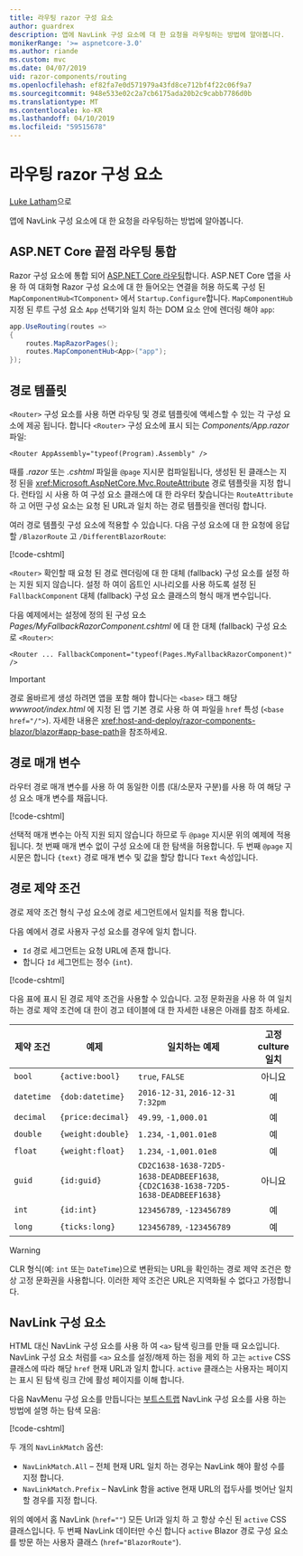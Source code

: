 ```yaml
---
title: 라우팅 razor 구성 요소
author: guardrex
description: 앱에 NavLink 구성 요소에 대 한 요청을 라우팅하는 방법에 알아봅니다.
monikerRange: '>= aspnetcore-3.0'
ms.author: riande
ms.custom: mvc
ms.date: 04/07/2019
uid: razor-components/routing
ms.openlocfilehash: ef82fa7e0d571979a43fd8ce712bf4f22c06f9a7
ms.sourcegitcommit: 948e533e02c2a7cb6175ada20b2c9cabb7786d0b
ms.translationtype: MT
ms.contentlocale: ko-KR
ms.lasthandoff: 04/10/2019
ms.locfileid: "59515678"
---
```

# <a name="razor-components-routing"></a>라우팅 razor 구성 요소

[Luke Latham](https://github.com/guardrex)으로

앱에 NavLink 구성 요소에 대 한 요청을 라우팅하는 방법에 알아봅니다.

## <a name="aspnet-core-endpoint-routing-integration"></a>ASP.NET Core 끝점 라우팅 통합

Razor 구성 요소에 통합 되어 [ASP.NET Core 라우팅](xref:fundamentals/routing)합니다. ASP.NET Core 앱을 사용 하 여 대화형 Razor 구성 요소에 대 한 들어오는 연결을 허용 하도록 구성 된 `MapComponentHub<TComponent>` 에서 `Startup.Configure`합니다. `MapComponentHub` 지정 된 루트 구성 요소 `App` 선택기와 일치 하는 DOM 요소 안에 렌더링 해야 `app`:

```csharp
app.UseRouting(routes =>
{
    routes.MapRazorPages();
    routes.MapComponentHub<App>("app");
});
```

## <a name="route-templates"></a>경로 템플릿

`<Router>` 구성 요소를 사용 하면 라우팅 및 경로 템플릿에 액세스할 수 있는 각 구성 요소에 제공 됩니다. 합니다 `<Router>` 구성 요소에 표시 되는 *Components/App.razor* 파일:

```cshtml
<Router AppAssembly="typeof(Program).Assembly" />
```

때를 *.razor* 또는 *.cshtml* 파일을 `@page` 지시문 컴파일됩니다, 생성된 된 클래스는 지정 된을 <xref:Microsoft.AspNetCore.Mvc.RouteAttribute> 경로 템플릿을 지정 합니다. 런타임 시 사용 하 여 구성 요소 클래스에 대 한 라우터 찾습니다는 `RouteAttribute` 하 고 어떤 구성 요소는 요청 된 URL과 일치 하는 경로 템플릿을 렌더링 합니다.

여러 경로 템플릿 구성 요소에 적용할 수 있습니다. 다음 구성 요소에 대 한 요청에 응답할 `/BlazorRoute` 고 `/DifferentBlazorRoute`:

[!code-cshtml[](common/samples/3.x/BlazorSample/Pages/BlazorRoute.cshtml?name=snippet_BlazorRoute)]

`<Router>` 확인할 때 요청 된 경로 렌더링에 대 한 대체 (fallback) 구성 요소를 설정 하는 지원 되지 않습니다. 설정 하 여이 옵트인 시나리오를 사용 하도록 설정 된 `FallbackComponent` 대체 (fallback) 구성 요소 클래스의 형식 매개 변수입니다.

다음 예제에서는 설정에 정의 된 구성 요소 *Pages/MyFallbackRazorComponent.cshtml* 에 대 한 대체 (fallback) 구성 요소로 `<Router>`:

```cshtml
<Router ... FallbackComponent="typeof(Pages.MyFallbackRazorComponent)" />
```

> [!IMPORTANT]
> 경로 올바르게 생성 하려면 앱을 포함 해야 합니다는 `<base>` 태그 해당 *wwwroot/index.html* 에 지정 된 앱 기본 경로 사용 하 여 파일을 `href` 특성 (`<base href="/">`). 자세한 내용은 <xref:host-and-deploy/razor-components-blazor/blazor#app-base-path>을 참조하세요.

## <a name="route-parameters"></a>경로 매개 변수

라우터 경로 매개 변수를 사용 하 여 동일한 이름 (대/소문자 구분)를 사용 하 여 해당 구성 요소 매개 변수를 채웁니다.

[!code-cshtml[](common/samples/3.x/BlazorSample/Pages/RouteParameter.cshtml?name=snippet_RouteParameter&highlight=2,7-8)]

선택적 매개 변수는 아직 지원 되지 않습니다 하므로 두 `@page` 지시문 위의 예제에 적용 됩니다. 첫 번째 매개 변수 없이 구성 요소에 대 한 탐색을 허용합니다. 두 번째 `@page` 지시문은 합니다 `{text}` 경로 매개 변수 및 값을 할당 합니다 `Text` 속성입니다.

## <a name="route-constraints"></a>경로 제약 조건

경로 제약 조건 형식 구성 요소에 경로 세그먼트에서 일치를 적용 합니다.

다음 예에서 경로 사용자 구성 요소를 경우에 일치 합니다.

* `Id` 경로 세그먼트는 요청 URL에 존재 합니다.
* 합니다 `Id` 세그먼트는 정수 (`int`).

[!code-cshtml[](routing/samples_snapshot/3.x/Constraint.cshtml?highlight=1)]

다음 표에 표시 된 경로 제약 조건을 사용할 수 있습니다. 고정 문화권을 사용 하 여 일치 하는 경로 제약 조건에 대 한이 경고 테이블에 대 한 자세한 내용은 아래를 참조 하세요.

| 제약 조건 | 예제           | 일치하는 예제                                                                  | 고정<br>culture<br>일치 |
| ---------- | ----------------- | -------------------------------------------------------------------------------- | :------------------------------: |
| `bool`     | `{active:bool}`   | `true`, `FALSE`                                                                  | 아니요                               |
| `datetime` | `{dob:datetime}`  | `2016-12-31`, `2016-12-31 7:32pm`                                                | 예                              |
| `decimal`  | `{price:decimal}` | `49.99`, `-1,000.01`                                                             | 예                              |
| `double`   | `{weight:double}` | `1.234`, `-1,001.01e8`                                                           | 예                              |
| `float`    | `{weight:float}`  | `1.234`, `-1,001.01e8`                                                           | 예                              |
| `guid`     | `{id:guid}`       | `CD2C1638-1638-72D5-1638-DEADBEEF1638`, `{CD2C1638-1638-72D5-1638-DEADBEEF1638}` | 아니요                               |
| `int`      | `{id:int}`        | `123456789`, `-123456789`                                                        | 예                              |
| `long`     | `{ticks:long}`    | `123456789`, `-123456789`                                                        | 예                              |

> [!WARNING]
> CLR 형식(예: `int` 또는 `DateTime`)으로 변환되는 URL을 확인하는 경로 제약 조건은 항상 고정 문화권을 사용합니다. 이러한 제약 조건은 URL은 지역화될 수 없다고 가정합니다.

## <a name="navlink-component"></a>NavLink 구성 요소

HTML 대신 NavLink 구성 요소를 사용 하 여 `<a>` 탐색 링크를 만들 때 요소입니다. NavLink 구성 요소 처럼를 `<a>` 요소를 설정/해제 하는 점을 제외 하 고는 `active` CSS 클래스에 따라 해당 `href` 현재 URL과 일치 합니다. `active` 클래스는 사용자는 페이지는 표시 된 탐색 링크 간에 활성 페이지를 이해 합니다.

다음 NavMenu 구성 요소를 만듭니다는 [부트스트랩](https://getbootstrap.com/docs/) NavLink 구성 요소를 사용 하는 방법에 설명 하는 탐색 모음:

[!code-cshtml[](common/samples/3.x/BlazorSample/Shared/NavMenu.cshtml?name=snippet_NavLinks&highlight=4-6,9-11)]

두 개의 `NavLinkMatch` 옵션:

* `NavLinkMatch.All` &ndash; 전체 현재 URL 일치 하는 경우는 NavLink 해야 활성 수를 지정 합니다.
* `NavLinkMatch.Prefix` &ndash; NavLink 함을 active 현재 URL의 접두사를 벗어난 일치할 경우를 지정 합니다.

위의 예에서 홈 NavLink (`href=""`) 모든 Url과 일치 하 고 항상 수신 된 `active` CSS 클래스입니다. 두 번째 NavLink 데이터만 수신 합니다 `active` Blazor 경로 구성 요소를 방문 하는 사용자 클래스 (`href="BlazorRoute"`).

